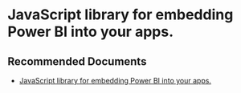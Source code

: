   <properties
	pageTitle="sample - javascipt for development"
	description="sample - javascipt for development"
	service="microsoft.PowerBIDedicated"
	resource="capacities"
	authors="pjfreitas"
	ms.author="pfreitas"	
	displayOrder="480"
	selfHelpType="generic"
	supportTopicIds="32628151"
	productPesIds="16334"
	cloudEnvironments="public, MoonCake, fairfax" 
	articleId="3c1bef04-37e0-13c3-1fd8-4f4c86143518"
	ownershipId="ASEP_ContentService_Placeholder"
/>

# JavaScript library for embedding Power BI into your apps.

## **Recommended Documents**

* [JavaScript library for embedding Power BI into your apps.](https://github.com/Microsoft/PowerBI-JavaScript)
